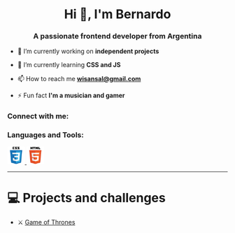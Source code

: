 <h1 align="center">Hi 👋, I'm Bernardo</h1>
<h3 align="center">A passionate frontend developer from Argentina</h3>

- 🔭 I’m currently working on **independent projects**

- 🌱 I’m currently learning **CSS and JS**

- 📫 How to reach me **wisansal@gmail.com**

- ⚡ Fun fact **I'm a musician and gamer**

<h3 align="left">Connect with me:</h3>
<p align="left">
</p>

<h3 align="left">Languages and Tools:</h3>
<p align="left"> <a href="https://www.w3schools.com/css/" target="_blank" rel="noreferrer"> <img src="https://raw.githubusercontent.com/devicons/devicon/master/icons/css3/css3-original-wordmark.svg" alt="css3" width="40" height="40"/> </a> <a href="https://www.w3.org/html/" target="_blank" rel="noreferrer"> <img src="https://raw.githubusercontent.com/devicons/devicon/master/icons/html5/html5-original-wordmark.svg" alt="html5" width="40" height="40"/> </a> </p>

---

# 💻 Projects and challenges

- ⚔ [Game of Thrones](https://github.com/Welleh/Game-of-Thrones-characters)
